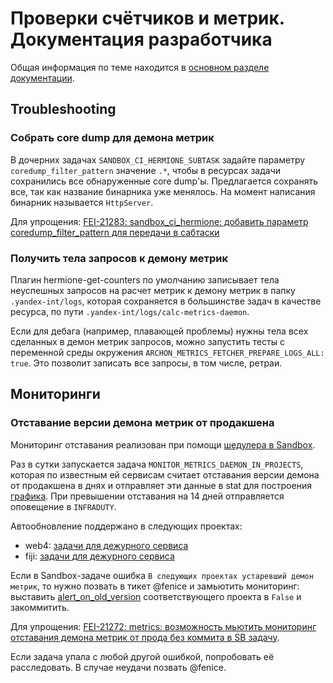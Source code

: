 # Проверки счётчиков и метрик. Документация разработчика

Общая информация по теме находится в [основном разделе документации](./structure.md).

## Troubleshooting

### Собрать core dump для демона метрик

В дочерних задачах `SANDBOX_CI_HERMIONE_SUBTASK` задайте параметру `coredump_filter_pattern` значение `.*`, чтобы в
ресурсах задачи сохранились все обнаруженные core dump'ы. Предлагается сохранять все, так как название бинарника уже менялось.
На момент написания бинарник называется `HttpServer`.

Для упрощения: [FEI-21283: sandbox_ci_hermione: добавить параметр coredump_filter_pattern для передачи в сабтаски](https://st.yandex-team.ru/FEI-21283)

### Получить тела запросов к демону метрик

Плагин hermione-get-counters по умолчанию записывает тела неуспешных запросов на расчет метрик к демону метрик в папку
`.yandex-int/logs`, которая сохраняется в большинстве задач в качестве ресурса, по пути `.yandex-int/logs/calc-metrics-daemon`.

Если для дебага (например, плавающей проблемы) нужны тела всех сделанных в демон метрик запросов, можно запустить тесты
с переменной среды окружения `ARCHON_METRICS_FETCHER_PREPARE_LOGS_ALL: true`. 
Это позволит записать все запросы, в том числе, ретраи.

## Мониторинги

### Отставание версии демона метрик от продакшена

Мониторинг отставания реализован при помощи [шедулера в Sandbox](https://sandbox.yandex-team.ru/scheduler/24212/view).

Раз в сутки запускается задача `MONITOR_METRICS_DAEMON_IN_PROJECTS`, которая по известным ей сервисам считает отставания
версии демона от продакшена в днях и отправляет эти данные в stat для построения [графика](https://datalens.yandex-team.ru/preview/bj7rqm4wc16g6-metrics-daemon-lags).
При превышении отставания на 14 дней отправляется оповещение в `INFRADUTY`.

Автообновление поддержано в следующих проектах:

- web4: [задачи для дежурного сервиса](https://st.yandex-team.ru/issues/?_q=Queue%3A+SERP+Tags%3A+metrics-daemon-update++%22Sort+by%22%3A+Created+DESC)
- fiji: [задачи для дежурного сервиса](https://st.yandex-team.ru/issues/?_q=Queue%3A+SAKHALIN+Tags%3A+metrics-daemon-update++%22Sort+by%22%3A+Created+DESC)

Если в Sandbox-задаче ошибка `В следующих проектах устаревший демон метрик`, то нужно позвать в тикет @fenice и
замьютить мониторинг: выставить [alert_on_old_version](https://a.yandex-team.ru/arc_vcs/sandbox/projects/sandbox_ci/counters_metrics/projects.py?rev=6c343738daa12c6b4bb824c395569d4efcff9fe5#L12) соответствующего проекта в `False` и закоммитить.

Для упрощения: [FEI-21272: metrics: возможность мьютить мониторинг отставания демона метрик от прода без коммита в SB задачу](https://st.yandex-team.ru/FEI-21272).

Если задача упала с любой другой ошибкой, попробовать её расследовать. В случае неудачи позвать @fenice.
